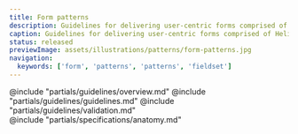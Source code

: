 ```yaml
---
title: Form patterns
description: Guidelines for delivering user-centric forms comprised of Helios form components and primitives.
caption: Guidelines for delivering user-centric forms comprised of Helios form components and primitives.
status: released
previewImage: assets/illustrations/patterns/form-patterns.jpg
navigation:
  keywords: ['form', 'patterns', 'patterns', 'fieldset']
---
```


<section data-tab="Guidelines">
  @include "partials/guidelines/overview.md"
  @include "partials/guidelines/guidelines.md"
  @include "partials/guidelines/validation.md"
</section>

<section data-tab="Specifications">
  @include "partials/specifications/anatomy.md"
</section>
